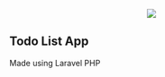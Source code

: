 <p align="center"><img src="https://laravel.com/assets/img/components/logo-laravel.svg"></p>


## Todo List App

Made using Laravel PHP
